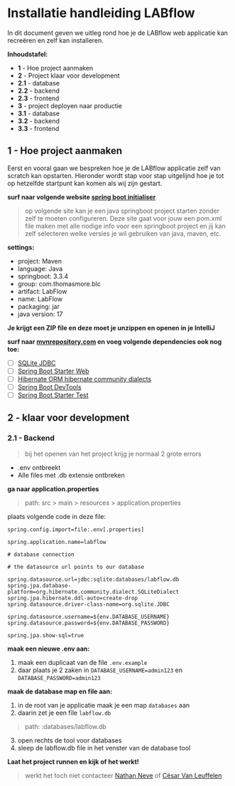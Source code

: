 # Installatie handleiding LABflow

In dit document geven we uitleg rond hoe je de LABflow web applicatie kan recreëren en zelf kan installeren.

**Inhoudstafel:**

- **1** - Hoe project aanmaken
- **2** - Project klaar voor development
- **2.1** - database
- **2.2** - backend
- **2.3** - frontend
- **3** - project deployen naar productie
- **3.1** - database
- **3.2** - backend
- **3.3** - frontend

## 1 - Hoe project aanmaken

Eerst en vooral gaan we bespreken hoe je de LABflow applicatie zelf van scratch kan opstarten. Hieronder wordt stap voor stap uitgelijnd hoe je tot op hetzelfde startpunt kan komen als wij zijn gestart.

**surf naar volgende website [spring boot initialiser](https://start.spring.io/)**

> op volgende site kan je een java springboot project starten zonder zelf te moeten configureren. Deze site gaat voor jouw een pom.xml file maken met alle nodige info voor een springboot project en jij kan zelf selecteren welke versies je wil gebruiken van java, maven, etc.

**settings:**

- project: Maven
- language: Java
- springboot: 3.3.4
- group: com.thomasmore.blc
- artifact: LabFlow
- name: LabFlow
- packaging: jar
- java version: 17

**Je krijgt een ZIP file en deze moet je unzippen en openen in je IntelliJ**

**surf naar [mvnrepository.com](https://mvnrepository.com/) en voeg volgende dependencies ook nog toe:**

- [ ] [SQLite JDBC](https://mvnrepository.com/artifact/org.xerial/sqlite-jdbc)
- [ ] [Spring Boot Starter Web](https://mvnrepository.com/artifact/org.springframework.boot/spring-boot-starter-web)
- [ ] [Hibernate ORM hibernate community dialects](https://mvnrepository.com/artifact/org.hibernate.orm/hibernate-community-dialects)
- [ ] [Spring Boot DevTools](https://mvnrepository.com/artifact/org.springframework.boot/spring-boot-devtools)
- [ ] [Spring Boot Starter Test](https://mvnrepository.com/artifact/org.springframework.boot/spring-boot-starter-test)

## 2 - klaar voor development

### 2.1 - Backend

>bij het openen van het project krijg je normaal 2 grote errors

- .env ontbreekt
- Alle files met .db extensie ontbreken

**ga naar application.properties**

> path: src > main > resources > application.properties

plaats volgende code in deze file:

```# .env import
spring.config.import=file:.env[.properties]

spring.application.name=labflow

# database connection

# the datasource url points to our database

spring.datasource.url=jdbc:sqlite:databases/labflow.db
spring.jpa.database-platform=org.hibernate.community.dialect.SQLiteDialect
spring.jpa.hibernate.ddl-auto=create-drop
spring.datasource.driver-class-name=org.sqlite.JDBC

spring.datasource.username=${env.DATABASE_USERNAME}
spring.datasource.password=${env.DATABASE_PASSWORD}

spring.jpa.show-sql=true
```

**maak een nieuwe .env aan:**

1. maak een duplicaat van de file `.env.example`
2. daar plaats je 2 zaken in `DATABASE_USERNAME=admin123` en `DATABASE_PASSWORD=admin123`

**maak de database map en file aan:**

1. in de root van je applicatie maak je een map `databases` aan
2. daarin zet je een file `labflow.db`

> path: :databases/labflow.db

3. open rechts de tool voor databases
4. sleep de labflow.db file in het venster van de database tool

**Laat het project runnen en kijk of het werkt!**
> werkt het toch niet contacteer [Nathan Neve](mailto:r0742822@student.thomasmore.be) of [César Van Leuffelen](mailto:r0929448@student.thomasmore.be)
